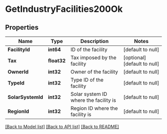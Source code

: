 # GetIndustryFacilities200Ok

## Properties
Name | Type | Description | Notes
------------ | ------------- | ------------- | -------------
**FacilityId** | **int64** | ID of the facility | [default to null]
**Tax** | **float32** | Tax imposed by the facility | [optional] [default to null]
**OwnerId** | **int32** | Owner of the facility | [default to null]
**TypeId** | **int32** | Type ID of the facility | [default to null]
**SolarSystemId** | **int32** | Solar system ID where the facility is | [default to null]
**RegionId** | **int32** | Region ID where the facility is | [default to null]

[[Back to Model list]](../README.md#documentation-for-models) [[Back to API list]](../README.md#documentation-for-api-endpoints) [[Back to README]](../README.md)


